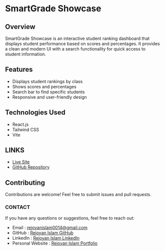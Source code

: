 # SmartGrade Showcase

## Overview

SmartGrade Showcase is an interactive student ranking dashboard that displays student performance based on scores and percentages. It provides a clean and modern UI with a search functionality for quick access to student information.

## Features

- Displays student rankings by class
- Shows scores and percentages
- Search bar to find specific students
- Responsive and user-friendly design

## Technologies Used

- React.js
- Tailwind CSS
- Vite

## LINKS

- [Live Site](https://smartgrade-showcase.netlify.app/)
- [GitHub Repository](https://github.com/md-rejoyan-islam/smart-grade-showcase)

## Contributing

Contributions are welcome! Feel free to submit issues and pull requests.

### CONTACT

If you have any questions or suggestions, feel free to reach out:

- Email : rejoyanislam0014@gmail.com
- GitHub : [Rejoyan Islam GitHub](https://github.com/md-rejoyan-islam)
- LinkedIn : [Rejoyan Islam LinkedIn](https://www.linkedin.com/in/md-rejoyan-islam/)
- Personal Website : [Rejoyan Islam Portfolio](https://md-rejoyan-islam.github.io/)
